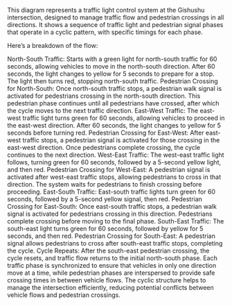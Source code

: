 This diagram represents a traffic light control system at the Gishushu intersection, designed to manage traffic flow and pedestrian crossings in all directions. It shows a sequence of traffic light and pedestrian signal phases that operate in a cyclic pattern, with specific timings for each phase.

Here’s a breakdown of the flow:

North-South Traffic:
Starts with a green light for north-south traffic for 60 seconds, allowing vehicles to move in the north-south direction.
After 60 seconds, the light changes to yellow for 5 seconds to prepare for a stop.
The light then turns red, stopping north-south traffic.
Pedestrian Crossing for North-South:
Once north-south traffic stops, a pedestrian walk signal is activated for pedestrians crossing in the north-south direction.
This pedestrian phase continues until all pedestrians have crossed, after which the cycle moves to the next traffic direction.
East-West Traffic:
The east-west traffic light turns green for 60 seconds, allowing vehicles to proceed in the east-west direction.
After 60 seconds, the light changes to yellow for 5 seconds before turning red.
Pedestrian Crossing for East-West:
After east-west traffic stops, a pedestrian signal is activated for those crossing in the east-west direction.
Once pedestrians complete crossing, the cycle continues to the next direction.
West-East Traffic:
The west-east traffic light follows, turning green for 60 seconds, followed by a 5-second yellow light, and then red.
Pedestrian Crossing for West-East:
A pedestrian signal is activated after west-east traffic stops, allowing pedestrians to cross in that direction.
The system waits for pedestrians to finish crossing before proceeding.
East-South Traffic:
East-south traffic lights turn green for 60 seconds, followed by a 5-second yellow signal, then red.
Pedestrian Crossing for East-South:
Once east-south traffic stops, a pedestrian walk signal is activated for pedestrians crossing in this direction.
Pedestrians complete crossing before moving to the final phase.
South-East Traffic:
The south-east light turns green for 60 seconds, followed by yellow for 5 seconds, and then red.
Pedestrian Crossing for South-East:
A pedestrian signal allows pedestrians to cross after south-east traffic stops, completing the cycle.
Cycle Repeats:
After the south-east pedestrian crossing, the cycle resets, and traffic flow returns to the initial north-south phase.
Each traffic phase is synchronized to ensure that vehicles in only one direction move at a time, while pedestrian phases are interspersed to provide safe crossing times in between vehicle flows. The cyclic structure helps to manage the intersection efficiently, reducing potential conflicts between vehicle flows and pedestrian crossings.
